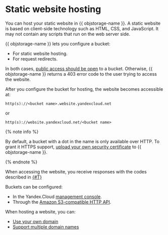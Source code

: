 # Static website hosting

You can host your static website in {{ objstorage-name }}. A static website is based on client-side technology such as HTML, CSS, and JavaScript. It may not contain any scripts that run on the web server side.

{{ objstorage-name }} lets you configure a bucket:

- For static website hosting.
- For request redirects.

In both cases, [public access should be open](../operations/buckets/bucket-availability.md) to a bucket. Otherwise, {{ objstorage-name }} returns a 403 error code to the user trying to access the website.

After you configure the bucket for hosting, the website becomes accessible at:

```
http(s)://<bucket name>.website.yandexcloud.net
```

or

```
http(s)://website.yandexcloud.net/<bucket name>
```

{% note info %}

By default, a bucket with a dot in the name is only available over HTTP. To grant it HTTPS support, [upload your own security certificate](../operations/hosting/certificate.md) to {{ objstorage-name }}.

{% endnote %}

When accessing the website, you receive responses with the codes described in [{#T}](../s3/api-ref/hosting/answer-codes.md)

Buckets can be configured:

- In the Yandex.Cloud [management console](../operations/hosting/setup.md).
- Through the [Amazon S3-compatible HTTP API](../s3/api-ref/hosting.md).

When hosting a website, you can:

- [Use your own domain](../operations/hosting/own-domain.md)
- [Support multiple domain names](../operations/hosting/multiple-domains.md)

